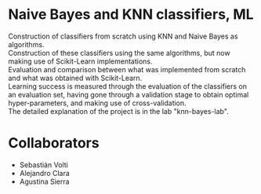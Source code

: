 # Naive Bayes and KNN classifiers, ML
Construction of classifiers from scratch using KNN and Naive Bayes as algorithms.<br/>
Construction of these classifiers using the same algorithms, but now making use of Scikit-Learn implementations.<br/>
Evaluation and comparison between what was implemented from scratch and what was obtained with Scikit-Learn.<br/>
Learning success is measured through the evaluation of the classifiers on an evaluation set, having gone through a validation stage to obtain optimal hyper-parameters, and making use of cross-validation.<br/>
The detailed explanation of the project is in the lab "knn-bayes-lab".

# Collaborators
- Sebastián Volti
- Alejandro Clara
- Agustina Sierra 